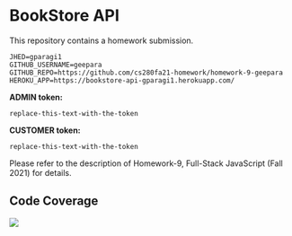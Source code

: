 # BookStore API

This repository contains a homework submission.

```text
JHED=gparagi1
GITHUB_USERNAME=geepara
GITHUB_REPO=https://github.com/cs280fa21-homework/homework-9-geepara
HEROKU_APP=https://bookstore-api-gparagi1.herokuapp.com/
```

**ADMIN token:**

```text
replace-this-text-with-the-token
```

**CUSTOMER token:** 

```text
replace-this-text-with-the-token
```

Please refer to the description of Homework-9, Full-Stack JavaScript (Fall 2021) for details.

## Code Coverage

![](assets/jest.png)